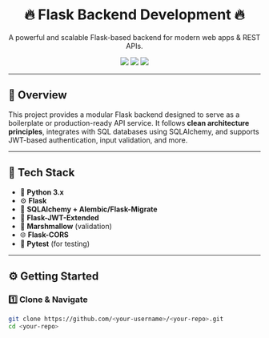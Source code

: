 <h1 align="center">🔥 Flask Backend Development 🔥</h1>

<p align="center">
  A powerful and scalable Flask-based backend for modern web apps & REST APIs.
</p>

<p align="center">
  <img src="https://img.shields.io/badge/Python-3.8%2B-blue?style=for-the-badge&logo=python" />
  <img src="https://img.shields.io/badge/Flask-2.x-black?style=for-the-badge&logo=flask" />
  <img src="https://img.shields.io/badge/License-MIT-green?style=for-the-badge" />
</p>

---

## 📌 Overview

This project provides a modular Flask backend designed to serve as a boilerplate or production-ready API service. It follows **clean architecture principles**, integrates with SQL databases using SQLAlchemy, and supports JWT-based authentication, input validation, and more.

---

## 🧰 Tech Stack

- 🐍 **Python 3.x**
- ⚙️ **Flask**
- 🧬 **SQLAlchemy + Alembic/Flask-Migrate**
- 🔐 **Flask-JWT-Extended**
- 🧼 **Marshmallow** (validation)
- 🌐 **Flask-CORS**
- 🧪 **Pytest** (for testing)

---


## ⚙️ Getting Started

### 1️⃣ Clone & Navigate

```bash
git clone https://github.com/<your-username>/<your-repo>.git
cd <your-repo>
